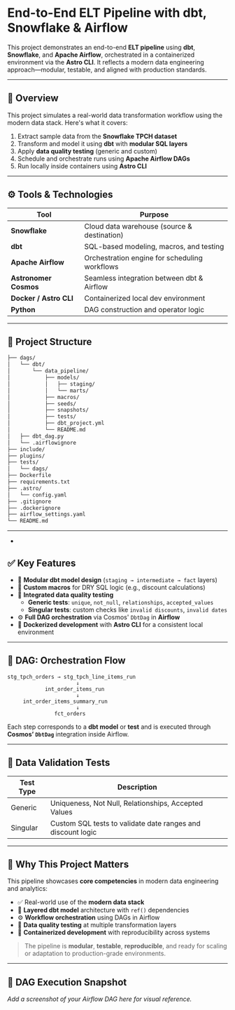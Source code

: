 # End-to-End ELT Pipeline with dbt, Snowflake & Airflow

This project demonstrates an end-to-end **ELT pipeline** using **dbt**, **Snowflake**, and **Apache Airflow**, orchestrated in a containerized environment via the **Astro CLI**. It reflects a modern data engineering approach—modular, testable, and aligned with production standards.

---

## 🚀 Overview

This project simulates a real-world data transformation workflow using the modern data stack. Here's what it covers:

1. Extract sample data from the **Snowflake TPCH dataset**
2. Transform and model it using **dbt** with **modular SQL layers**
3. Apply **data quality testing** (generic and custom)
4. Schedule and orchestrate runs using **Apache Airflow DAGs**
5. Run locally inside containers using **Astro CLI**

---

## ⚙️ Tools & Technologies

| Tool                  | Purpose                                        |
|-----------------------|------------------------------------------------|
| **Snowflake**         | Cloud data warehouse (source & destination)    |
| **dbt**               | SQL-based modeling, macros, and testing        |
| **Apache Airflow**    | Orchestration engine for scheduling workflows  |
| **Astronomer Cosmos** | Seamless integration between dbt & Airflow     |
| **Docker / Astro CLI**| Containerized local dev environment            |
| **Python**            | DAG construction and operator logic            |

---

## 📁 Project Structure

```bash
├── dags/
│   └── dbt/
│       └── data_pipeline/
│           ├── models/
│           │   ├── staging/
│           │   └── marts/
│           ├── macros/
│           ├── seeds/
│           ├── snapshots/
│           ├── tests/
│           ├── dbt_project.yml
│           └── README.md
│   ├── dbt_dag.py
│   └── .airflowignore
├── include/
├── plugins/
├── tests/
│   └── dags/
├── Dockerfile
├── requirements.txt
├── .astro/
│   └── config.yaml
├── .gitignore
├── .dockerignore
├── airflow_settings.yaml
└── README.md

```  

---

-

## ✅ Key Features

- 🧱 **Modular dbt model design** (`staging → intermediate → fact` layers)
- 🔁 **Custom macros** for DRY SQL logic (e.g., discount calculations)
- 🧪 **Integrated data quality testing**
  - **Generic tests**: `unique`, `not_null`, `relationships`, `accepted_values`
  - **Singular tests**: custom checks like `invalid discounts`, `invalid dates`
- ⚙️ **Full DAG orchestration** via Cosmos' `DbtDag` in **Airflow**
- 🐳 **Dockerized development** with **Astro CLI** for a consistent local environment

---

## 🧪 DAG: Orchestration Flow

```
stg_tpch_orders → stg_tpch_line_items_run
                      ↓
            int_order_items_run
                      ↓
     int_order_items_summary_run
                      ↓
               fct_orders
```

Each step corresponds to a **dbt model** or **test** and is executed through **Cosmos’ `DbtDag`** integration inside Airflow.

---

## 🧬 Data Validation Tests

| Test Type | Description                                                |
|-----------|------------------------------------------------------------|
| Generic   | Uniqueness, Not Null, Relationships, Accepted Values       |
| Singular  | Custom SQL tests to validate date ranges and discount logic|

---

## 🎯 Why This Project Matters

This pipeline showcases **core competencies** in modern data engineering and analytics:

- ✅ Real-world use of the **modern data stack**
- 🧱 **Layered dbt model** architecture with `ref()` dependencies
- ⚙️ **Workflow orchestration** using DAGs in Airflow
- 🧪 **Data quality testing** at multiple transformation layers
- 🐳 **Containerized development** with reproducibility across systems

> The pipeline is **modular**, **testable**, **reproducible**, and ready for scaling or adaptation to production-grade environments.

---

## 📸 DAG Execution Snapshot

_Add a screenshot of your Airflow DAG here for visual reference._
